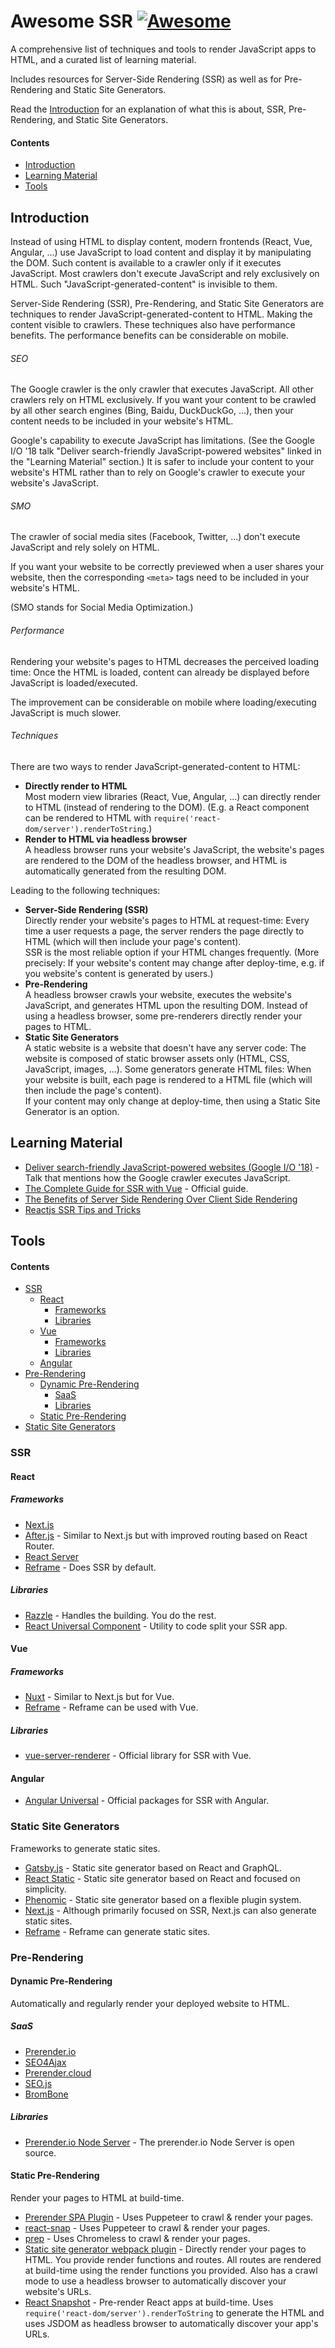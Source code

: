 # Awesome SSR [![Awesome](https://awesome.re/badge-flat.svg)](https://awesome.re)

A comprehensive list of techniques and tools to render JavaScript apps to HTML,
and a curated list of learning material.

Includes resources for Server-Side Rendering (SSR) as well as for Pre-Rendering and Static Site Generators.

Read the [Introduction](#introduction) for an explanation of what this is about, SSR, Pre-Rendering, and Static Site Generators.

#### Contents

- [Introduction](#introduction)
- [Learning Material](#learning-material)
- [Tools](#tools)


## Introduction

Instead of using HTML to display content,
modern frontends (React, Vue, Angular, ...) use JavaScript to load content and display it by manipulating the DOM.
Such content is available to a crawler only if it executes JavaScript.
Most crawlers don't execute JavaScript and rely exclusively on HTML.
Such "JavaScript-generated-content" is invisible to them.

Server-Side Rendering (SSR), Pre-Rendering, and Static Site Generators are techniques to render JavaScript-generated-content to HTML.
Making the content visible to crawlers.
These techniques also have performance benefits.
The performance benefits can be considerable on mobile.

###### SEO

The Google crawler is
the only crawler that executes JavaScript.
All other crawlers rely on HTML exclusively.
If you want your content to be crawled by all other search engines (Bing, Baidu, DuckDuckGo, ...), then your content needs to be included in your website's HTML.

Google's capability to execute JavaScript has limitations.
(See the Google I/O '18 talk "Deliver search-friendly JavaScript-powered websites" linked in the "Learning Material" section.)
It is safer to include your content to your website's HTML
rather than to rely on Google's crawler to execute your website's JavaScript.

###### SMO

The crawler of social media sites (Facebook, Twitter, ...) don't execute JavaScript and rely solely on HTML.

If you want your website to be correctly previewed when a user shares your website, then the corresponding `<meta>` tags need to be included in your website's HTML.

(SMO stands for Social Media Optimization.)

###### Performance

Rendering your website's pages to HTML decreases the perceived loading time:
Once the HTML is loaded, content can already be displayed before JavaScript is loaded/executed.

The improvement can be considerable on mobile
where loading/executing JavaScript is much slower.

###### Techniques

There are two ways to render JavaScript-generated-content to HTML:

- **Directly render to HTML**
  <br/>
  Most modern view libraries (React, Vue, Angular, ...) can directly render to HTML (instead of rendering to the DOM).
  (E.g. a React component can be rendered to HTML with `require('react-dom/server').renderToString`.)
- **Render to HTML via headless browser**
  <br/>
  A headless browser runs your website's JavaScript,
  the website's pages are rendered to the DOM of the headless browser,
  and HTML is automatically generated from the resulting DOM.

Leading to the following techniques:

- **Server-Side Rendering (SSR)**
  <br/>
  Directly render your website's pages to HTML at request-time:
  Every time a user requests a page, the server renders the page directly to HTML (which will then include your page's content).
  <br/>
  SSR is the most reliable option if your HTML changes frequently.
  (More precisely: If your website's content may change after deploy-time,
  e.g. if you website's content is generated by users.)
- **Pre-Rendering**
  <br/>
  A headless browser crawls your website, executes the website's JavaScript, and generates HTML upon the resulting DOM.
  Instead of using a headless browser,
  some pre-renderers directly render your pages to HTML.
- **Static Site Generators**
  <br/>
  A static website is a website that doesn't have any server code:
  The website is composed of static browser assets only (HTML, CSS, JavaScript, images, ...).
  Some generators generate HTML files: When your website is built, each page is rendered to a HTML file (which will then include the page's content).
  <br/>
  If your content may only change at deploy-time, then using a Static Site Generator is an option.


## Learning Material

 - [Deliver search-friendly JavaScript-powered websites (Google I/O '18)](https://www.youtube.com/watch?v=PFwUbgvpdaQ) - Talk that mentions how the Google crawler executes JavaScript.
 - [The Complete Guide for SSR with Vue](https://ssr.vuejs.org/) - Official guide.
 - [The Benefits of Server Side Rendering Over Client Side Rendering](https://medium.com/walmartlabs/the-benefits-of-server-side-rendering-over-client-side-rendering-5d07ff2cefe8)
 - [Reactjs SSR Tips and Tricks](https://medium.com/@atahani/reactjs-ssr-tips-and-tricks-be9edff5b7bb)

## Tools

#### Contents

- [SSR](#ssr)
  - [React](#react)
    - [Frameworks](#frameworks)
    - [Libraries](#libraries)
  - [Vue](#vue)
    - [Frameworks](#frameworks-1)
    - [Libraries](#libraries-1)
  - [Angular](#vue)
- [Pre-Rendering](#pre-rendering)
  - [Dynamic Pre-Rendering](#dynamic-pre-rendering)
    - [SaaS](#saas)
    - [Libraries](#libraries-2)
  - [Static Pre-Rendering](#static-pre-rendering)
- [Static Site Generators](#static-site-generators)

### SSR

#### React

##### Frameworks

 - [Next.js](https://github.com/zeit/next.js)
 - [After.js](https://github.com/jaredpalmer/after.js) - Similar to Next.js but with improved routing based on React Router.
 - [React Server](https://github.com/redfin/react-server)
 - [Reframe](https://github.com/reframejs/reframe) - Does SSR by default.

##### Libraries

 - [Razzle](https://github.com/jaredpalmer/razzle) - Handles the building. You do the rest.
 - [React Universal Component](https://github.com/faceyspacey/react-universal-component) - Utility to code split your SSR app.


#### Vue

##### Frameworks

 - [Nuxt](https://github.com/nuxt/nuxt.js) - Similar to Next.js but for Vue.
 - [Reframe](https://github.com/reframejs/reframe) - Reframe can be used with Vue.

##### Libraries

 - [vue-server-renderer](https://www.npmjs.com/package/vue-server-renderer) - Official library for SSR with Vue.

#### Angular

 - [Angular Universal](https://github.com/angular/universal) - Official packages for SSR with Angular.





### Static Site Generators

Frameworks to generate static sites.

 - [Gatsby.js](https://github.com/gatsbyjs/gatsby) - Static site generator based on React and GraphQL.
 - [React Static](https://github.com/nozzle/react-static) - Static site generator based on React and focused on simplicity.
 - [Phenomic](https://github.com/phenomic/phenomic) - Static site generator based on a flexible plugin system.
 - [Next.js](https://github.com/zeit/next.js) - Although primarily focused on SSR, Next.js can also generate static sites.
 - [Reframe](https://github.com/reframejs/reframe) - Reframe can generate static sites.





### Pre-Rendering

#### Dynamic Pre-Rendering

Automatically and regularly render your deployed website to HTML.

##### SaaS

 - [Prerender.io](https://prerender.io/)
 - [SEO4Ajax](https://www.seo4ajax.com/)
 - [Prerender.cloud](https://www.prerender.cloud/)
 - [SEO.js](http://getseojs.com/)
 - [BromBone](https://www.brombone.com/)

##### Libraries

 - [Prerender.io Node Server](https://github.com/prerender/prerender) - The prerender.io Node Server is open source.

#### Static Pre-Rendering

Render your pages to HTML at build-time.

 - [Prerender SPA Plugin](https://github.com/chrisvfritz/prerender-spa-plugin) - Uses Puppeteer to crawl & render your pages.
 - [react-snap](https://github.com/stereobooster/react-snap) - Uses Puppeteer to crawl & render your pages.
 - [prep](https://github.com/prismagraphql/prep) - Uses Chromeless to crawl & render your pages.
 - [Static site generator webpack plugin](https://github.com/markdalgleish/static-site-generator-webpack-plugin) - Directly render your pages to HTML. You provide render functions and routes. All routes are rendered at build-time using the render functions you provided. Also has a crawl mode to use a headless browser to automatically discover your website's URLs.
 - [React Snapshot](https://github.com/geelen/react-snapshot) - Pre-render React apps at build-time. Uses `require('react-dom/server').renderToString` to generate the HTML and uses JSDOM as headless browser to automatically discover your app's URLs.





